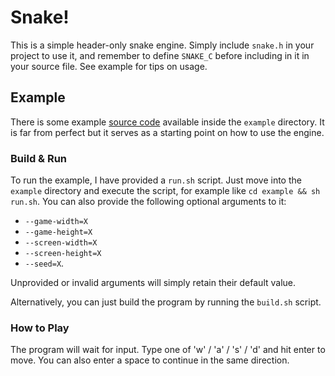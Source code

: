 # Snake!
This is a simple header-only snake engine. Simply include `snake.h` in your project to use it, and remember to define `SNAKE_C` before including in it in your source file. See example for tips on usage.

## Example

There is some example [source code](example) available inside the `example` directory. It is far from perfect but it serves as a starting point on how to use the engine.

### Build & Run
To run the example, I have provided a `run.sh` script. Just move into the `example` directory and execute the script, for example like `cd example && sh run.sh`. You can also provide the following optional arguments to it:

- `--game-width=X`
- `--game-height=X`
- `--screen-width=X`
- `--screen-height=X`
- `--seed=X`.

Unprovided or invalid arguments will simply retain their default value.

Alternatively, you can just build the program by running the `build.sh` script.

### How to Play
The program will wait for input. Type one of 'w' / 'a' / 's' / 'd' and hit enter to move. You can also enter a space to continue in the same direction.